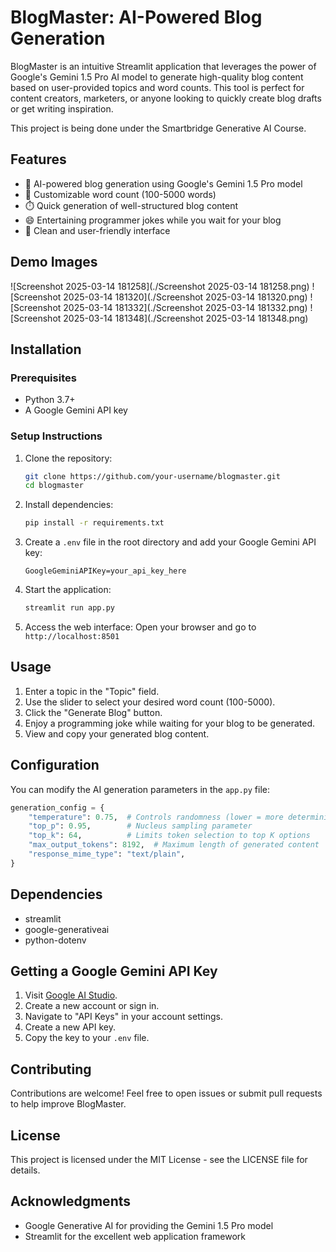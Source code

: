 # BlogMaster: AI-Powered Blog Generation

BlogMaster is an intuitive Streamlit application that leverages the power of Google's Gemini 1.5 Pro AI model to generate high-quality blog content based on user-provided topics and word counts. This tool is perfect for content creators, marketers, or anyone looking to quickly create blog drafts or get writing inspiration.

This project is being done under the Smartbridge Generative AI Course.

## Features
- 🤖 AI-powered blog generation using Google's Gemini 1.5 Pro model
- 📝 Customizable word count (100-5000 words)
- ⏱️ Quick generation of well-structured blog content
- 😄 Entertaining programmer jokes while you wait for your blog
- 🎨 Clean and user-friendly interface

## Demo Images

![Screenshot 2025-03-14 181258](./Screenshot 2025-03-14 181258.png)
![Screenshot 2025-03-14 181320](./Screenshot 2025-03-14 181320.png)
![Screenshot 2025-03-14 181332](./Screenshot 2025-03-14 181332.png)
![Screenshot 2025-03-14 181348](./Screenshot 2025-03-14 181348.png)

## Installation

### Prerequisites
- Python 3.7+
- A Google Gemini API key

### Setup Instructions

1. Clone the repository:
    ```bash
    git clone https://github.com/your-username/blogmaster.git
    cd blogmaster
    ```

2. Install dependencies:
    ```bash
    pip install -r requirements.txt
    ```

3. Create a `.env` file in the root directory and add your Google Gemini API key:
    ```
    GoogleGeminiAPIKey=your_api_key_here
    ```

4. Start the application:
    ```bash
    streamlit run app.py
    ```

5. Access the web interface:
    Open your browser and go to `http://localhost:8501`

## Usage

1. Enter a topic in the "Topic" field.
2. Use the slider to select your desired word count (100-5000).
3. Click the "Generate Blog" button.
4. Enjoy a programming joke while waiting for your blog to be generated.
5. View and copy your generated blog content.

## Configuration

You can modify the AI generation parameters in the `app.py` file:
```python
generation_config = {
    "temperature": 0.75,  # Controls randomness (lower = more deterministic)
    "top_p": 0.95,        # Nucleus sampling parameter
    "top_k": 64,          # Limits token selection to top K options
    "max_output_tokens": 8192,  # Maximum length of generated content
    "response_mime_type": "text/plain",
}
```

## Dependencies
- streamlit
- google-generativeai
- python-dotenv

## Getting a Google Gemini API Key

1. Visit [Google AI Studio](https://ai.google.com/studio).
2. Create a new account or sign in.
3. Navigate to "API Keys" in your account settings.
4. Create a new API key.
5. Copy the key to your `.env` file.

## Contributing

Contributions are welcome! Feel free to open issues or submit pull requests to help improve BlogMaster.

## License

This project is licensed under the MIT License - see the LICENSE file for details.

## Acknowledgments

- Google Generative AI for providing the Gemini 1.5 Pro model
- Streamlit for the excellent web application framework